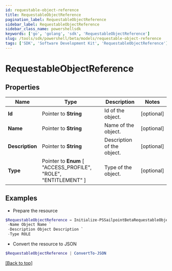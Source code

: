 ```yaml
---
id: requestable-object-reference
title: RequestableObjectReference
pagination_label: RequestableObjectReference
sidebar_label: RequestableObjectReference
sidebar_class_name: powershellsdk
keywords: ['go', 'golang', 'sdk', 'RequestableObjectReference'] 
slug: /tools/sdk/powershell/beta/models/requestable-object-reference
tags: ['SDK', 'Software Development Kit', 'RequestableObjectReference']
---
```



# RequestableObjectReference

## Properties

Name | Type | Description | Notes
------------ | ------------- | ------------- | -------------
**Id** |  Pointer to **String** | Id of the object. | [optional] 
**Name** |  Pointer to **String** | Name of the object. | [optional] 
**Description** |  Pointer to **String** | Description of the object. | [optional] 
**Type** |  Pointer to  **Enum** [  "ACCESS_PROFILE",    "ROLE",    "ENTITLEMENT" ] | Type of the object. | [optional] 

## Examples

- Prepare the resource
```powershell
$RequestableObjectReference = Initialize-PSSailpointBetaRequestableObjectReference  -Id 2c938083633d259901633d25c68c00fa `
 -Name Object Name `
 -Description Object Description `
 -Type ROLE
```

- Convert the resource to JSON
```powershell
$RequestableObjectReference | ConvertTo-JSON
```


[[Back to top]](#) 


